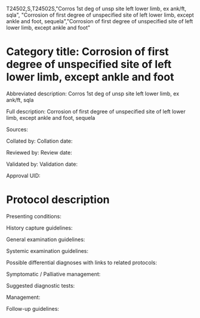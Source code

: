 T24502,S,T24502S,"Corros 1st deg of unsp site left lower limb, ex ank/ft, sqla", "Corrosion of first degree of unspecified site of left lower limb, except ankle and foot, sequela","Corrosion of first degree of unspecified site of left lower limb, except ankle and foot"
# Category title: Corrosion of first degree of unspecified site of left lower limb, except ankle and foot

Abbreviated description: Corros 1st deg of unsp site left lower limb, ex ank/ft, sqla

Full description: Corrosion of first degree of unspecified site of left lower limb, except ankle and foot, sequela

Sources:

Collated by:
Collation date:

Reviewed by:
Review date:

Validated by:
Validation date:

Approval UID:

# Protocol description

Presenting conditions:

History capture guidelines:

General examination guidelines:

Systemic examination guidelines:

Possible differential diagnoses with links to related protocols:

Symptomatic / Palliative management:

Suggested diagnostic tests:

Management:

Follow-up guidelines:
